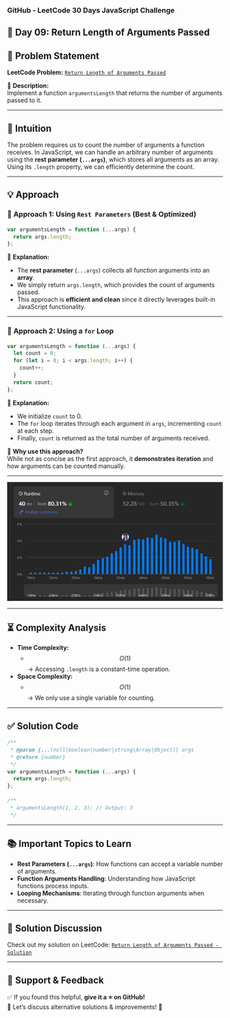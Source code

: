 ### **GitHub - LeetCode 30 Days JavaScript Challenge**

## 📅 **Day 09: Return Length of Arguments Passed**

## 📌 **Problem Statement**

**LeetCode Problem:** [`Return Length of Arguments Passed`](https://leetcode.com/problems/return-length-of-arguments-passed/description/)

📌 **Description:**  
Implement a function `argumentsLength` that returns the number of arguments passed to it.

---

## 🧠 **Intuition**

The problem requires us to count the number of arguments a function receives. In JavaScript, we can handle an arbitrary number of arguments using the **rest parameter (`...args`)**, which stores all arguments as an array. Using its `.length` property, we can efficiently determine the count.

---

## 💡 **Approach**

### 🔹 **Approach 1: Using `Rest Parameters` (Best & Optimized)**

```javascript
var argumentsLength = function (...args) {
  return args.length;
};
```

📌 **Explanation:**

- The **rest parameter** (`...args`) collects all function arguments into an **array**.
- We simply return `args.length`, which provides the count of arguments passed.
- This approach is **efficient and clean** since it directly leverages built-in JavaScript functionality.

---

### 🔹 **Approach 2: Using a `for` Loop**

```javascript
var argumentsLength = function (...args) {
  let count = 0;
  for (let i = 0; i < args.length; i++) {
    count++;
  }
  return count;
};
```

📌 **Explanation:**

- We initialize `count` to 0.
- The `for` loop iterates through each argument in `args`, incrementing `count` at each step.
- Finally, `count` is returned as the total number of arguments received.

📌 **Why use this approach?**  
While not as concise as the first approach, it **demonstrates iteration** and how arguments can be counted manually.

---

![alt text](image.png)

---

## ⏳ **Complexity Analysis**

- **Time Complexity:**
  - $$O(1)$$ → Accessing `.length` is a constant-time operation.
- **Space Complexity:**
  - $$O(1)$$ → We only use a single variable for counting.

---

## ✅ **Solution Code**

```javascript
/**
 * @param {...(null|boolean|number|string|Array|Object)} args
 * @return {number}
 */
var argumentsLength = function (...args) {
  return args.length;
};

/**
 * argumentsLength(1, 2, 3); // Output: 3
 */
```

---

## 📚 **Important Topics to Learn**

- **Rest Parameters (`...args`)**: How functions can accept a variable number of arguments.
- **Function Arguments Handling**: Understanding how JavaScript functions process inputs.
- **Looping Mechanisms**: Iterating through function arguments when necessary.

---

## 🔗 **Solution Discussion**

Check out my solution on LeetCode: [`Return Length of Arguments Passed - Solution`](https://leetcode.com/problems/return-length-of-arguments-passed/solutions/6569281/2703-leetcode-return-length-of-arguments-x33g)

---

## 🚀 **Support & Feedback**

✅ If you found this helpful, **give it a ⭐ on GitHub!**  
💬 Let’s discuss alternative solutions & improvements! 🚀

